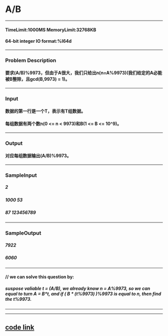 # A/B
----
#### TimeLimit:1000MS  MemoryLimit:32768KB
#### 64-bit integer IO format:%I64d
----
### Problem Description
#### 要求(A/B)%9973，但由于A很大，我们只给出n(n=A%9973)(我们给定的A必能被B整除，且gcd(B,9973) = 1)。
----
### Input
#### 数据的第一行是一个T，表示有T组数据。 
#### 每组数据有两个数n(0 <= n < 9973)和B(1 <= B <= 10^9)。
----
### Output
#### 对应每组数据输出(A/B)%9973。
----
### SampleInput
##### 2
##### 1000 53
##### 87 123456789
----
### SampleOutput
##### 7922
##### 6060

----
#### // we can solve this question by:
##### suspose valiable t = (A/B), we already know n = A%9973, so we can equal to turn A = B*t, and if ( B * (t%9973) )%9973 is equal to n, then find the t%9973.
----

----
[ code link ](  https://github.com/seanamax/key_to_exercises/blob/master/acm_code/A_divide_B.cpp  )
----
